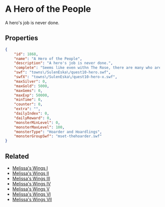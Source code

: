 # A Hero of the People

A hero's job is never done.

## Properties

```json
{
    "id": 1868,
    "name": "A Hero of the People",
    "description": "A hero's job is never done.",
    "complete": "Seems like even withn The Rose, there are many who are blissfully unaware...",
    "swf": "towns\/SulenEska\/quest10-hero.swf",
    "swfX": "towns\/SulenEska\/quest10-hero-x.swf",
    "maxSilver": 0,
    "maxGold": 5000,
    "maxGems": 0,
    "maxExp": 50000,
    "minTime": 0,
    "counter": 0,
    "extra": "",
    "dailyIndex": 0,
    "dailyReward": 0,
    "monsterMinLevel": 0,
    "monsterMaxLevel": 100,
    "monsterType": "Hoarder and Hoardlings",
    "monsterGroupSwf": "mset-thehoarder.swf"
}
```

## Related

- [Melissa's Wings I](../items/10573-melissa-s-wings-i.md)
- [Melissa's Wings II](../items/10574-melissa-s-wings-ii.md)
- [Melissa's Wings III](../items/10575-melissa-s-wings-iii.md)
- [Melissa's Wings IV](../items/10576-melissa-s-wings-iv.md)
- [Melissa's Wings V](../items/10577-melissa-s-wings-v.md)
- [Melissa's Wings VI](../items/10578-melissa-s-wings-vi.md)
- [Melissa's Wings VII](../items/20525-melissa-s-wings-vii.md)

